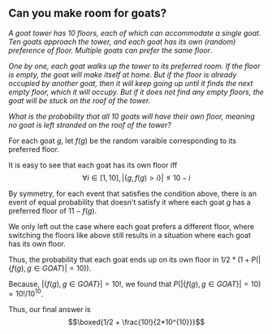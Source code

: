 ## Can you make room for goats?

*A goat tower has 10 floors, each of which can accommodate a single goat. Ten goats approach the tower, and each goat has its own (random) preference of floor. Multiple goats can prefer the same floor*.

*One by one, each goat walks up the tower to its preferred room. If the floor is empty, the goat will make itself at home. But if the floor is already occupied by another goat, then it will keep going up until it finds the next empty floor, which it will occupy. But if it does not find any empty floors, the goat will be stuck on the roof of the tower.*

*What is the probability that all 10 goats will have their own floor, meaning no goat is left stranded on the roof of the tower?*

For each goat $g$, let $f(g)$ be the random varaible corresponding to its preferred floor.

It is easy to see that each goat has its own floor iff <br>
$$ \forall i \in [1,10], \lvert\{g, f(g) > i\}\rvert \leq 10 -i$$

By symmetry, for each event that satisfies the condition above, there is an event of equal probability that doesn't satisfy it where each goat $g$ has a preferred floor of  $11 - f(g)$.

We only left out the case where each goat prefers a different floor, where switching the floors like above still results in a situation where each goat has its own floor.

Thus, the probability that each goat ends up on its own floor in $1/2*(1 + P(\lvert\{f(g), g \in GOAT\}\rvert = 10))$.

Because, $\lvert\{f(g), g \in GOAT\}\vert = 10!$, we found that $P(\lvert\{f(g), g \in GOAT\}\rvert = 10) = 10!/10^{10}$.

Thus, our final answer is $$\boxed{1/2 + \frac{10!}{2*10^{10}}}$$



